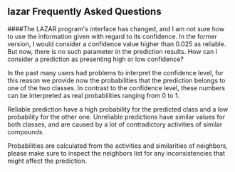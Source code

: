 ## lazar Frequently Asked Questions

####The LAZAR program's interface has changed, and I am not sure how to use the information given with regard to its confidence. In the former version, I would consider a confidence value higher than 0.025 as reliable. But now, there is no such parameter in the prediction results. How can I consider a prediction as presenting high or low confidence?

In the past many users had problems to interpret the confidence level,
for this reason we provide now the probabilities that the prediction
belongs to one of the two classes. In contrast to the confidence level,
these numbers can be interpreted as real probabilities ranging from 0 to
1.

Reliable prediction have a high probability for the predicted class and
a low probability for the other one. Unreliable predictions have similar
values for both classes, and are caused by a lot of contradictory
activities of similar compounds.

Probabilities are calculated from the activities and similarities of
neighbors, please make sure to inspect the neighbors list for any
inconsistencies that might affect the prediction.
